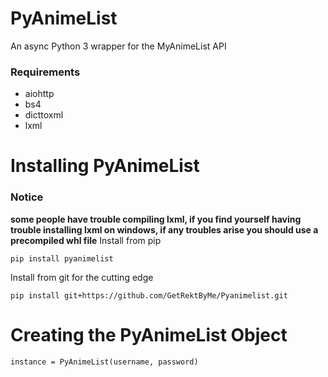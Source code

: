 # PyAnimeList
An async Python 3 wrapper for the MyAnimeList API

### Requirements
* aiohttp
* bs4
* dicttoxml
* lxml

# Installing PyAnimeList
### Notice
**some people have trouble compiling lxml, if you find yourself having trouble installing lxml on windows, if any troubles arise you should use a precompiled whl file**
 Install from pip
 ```
 pip install pyanimelist
 ```
 Install from git for the cutting edge
 ```
 pip install git+https://github.com/GetRektByMe/Pyanimelist.git
 ```
# Creating the PyAnimeList Object
```
instance = PyAnimeList(username, password)
```
